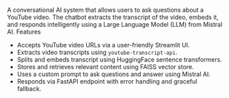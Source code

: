 A conversational AI system that allows users to ask questions about a YouTube video. The chatbot extracts the transcript of the video, embeds it, and responds intelligently using a Large Language Model (LLM) from Mistral AI.
Features
- Accepts YouTube video URLs via a user-friendly Streamlit UI.
- Extracts video transcripts using `youtube-transcript-api`.
- Splits and embeds transcript using HuggingFace sentence transformers.
- Stores and retrieves relevant content using FAISS vector store.
- Uses a custom prompt to ask questions and answer using Mistral AI.
- Responds via FastAPI endpoint with error handling and graceful fallback.
